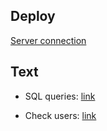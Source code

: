 ## Deploy
[Server connection](https://rafael2026.github.io/PHP/Server%20connection/)

## Text
- SQL queries: [link](https://docs.google.com/document/d/1bBGF4H5MIadC93QFxoMHiiByliY6P0SBr7bXNkiLFzI/edit)

- Check users: [link](https://docs.google.com/document/d/1HyUsFMgZZ6L2BwW8shaKyYhH0OHYTfaG_CwXM8GVUIo/edit)
